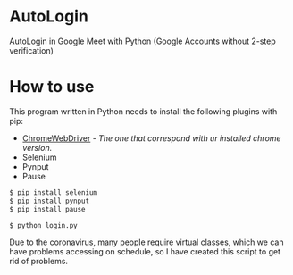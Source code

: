 # AutoLogin
AutoLogin in Google Meet with Python (Google Accounts without 2-step verification)

# How to use
This program written in Python needs to install the following plugins with pip:
* [ChromeWebDriver](https://chromedriver.chromium.org/downloads) - *The one that correspond with ur installed chrome version.*
* Selenium
* Pynput
* Pause

```sh
$ pip install selenium
$ pip install pynput
$ pip install pause
```
```sh
$ python login.py
```
Due to the coronavirus, many people require virtual classes, which we can have problems accessing 
on schedule, so I have created this script to get rid of problems.
